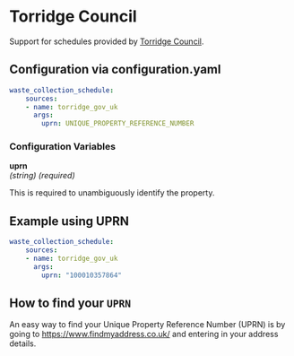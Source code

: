 # Torridge Council

Support for schedules provided by [Torridge Council](https://www.torridge.gov.uk/collectiondates).

## Configuration via configuration.yaml

```yaml
waste_collection_schedule:
    sources:
    - name: torridge_gov_uk
      args:
        uprn: UNIQUE_PROPERTY_REFERENCE_NUMBER
```

### Configuration Variables

**uprn**  
*(string) (required)*

This is required to unambiguously identify the property.

## Example using UPRN

```yaml
waste_collection_schedule:
    sources:
    - name: torridge_gov_uk
      args:
        uprn: "100010357864"
```

## How to find your `UPRN`

An easy way to find your Unique Property Reference Number (UPRN) is by going to <https://www.findmyaddress.co.uk/> and entering in your address details.
